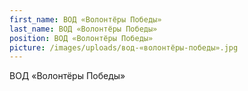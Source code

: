 ```yaml
---
first_name: ВОД «Волонтёры Победы»
last_name: ВОД «Волонтёры Победы»
position: ВОД «Волонтёры Победы»
picture: /images/uploads/вод-«волонтёры-победы».jpg
---
```

ВОД «Волонтёры Победы»